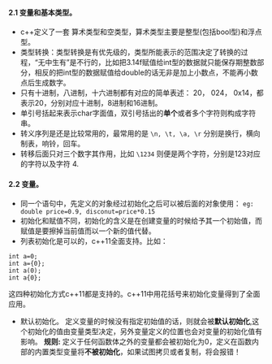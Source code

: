 
####  2.1 变量和基本类型。
* c++定义了一套 算术类型和空类型，算术类型主要是整型(包括bool型)和浮点型。
* 类型转换：类型转换是有优先级的，类型所能表示的范围决定了转换的过程，“无中生有”是不行的，比如把3.14f赋值给int型的数据就只能保存期整数部分，相反的把int型的数据赋值给double的话无非是加上小数点，不能再小数点后生成数字。
* 只有十进制，八进制，十六进制都有对应的简单表述： 20， 024， 0x14，都表示20，分别对应十进制，8进制和16进制。
* 单引号括起来表示char字面值，双引号括出的**单个**或者多个字符则构成字符串。
* 转义序列是还是比较常用的，最常用的是 `\n, \t, \a, \r` 分别是换行，横向制表，响铃，回车。
* 转移后面只对三个数字其作用，比如 `\1234`  则便是两个字符，分别是123对应的字符以及字符 4.

#### 2.2 变量。
*  同一个语句中，先定义的对象经过初始化之后可以被后面的对象使用：
   `eg:   double price=0.9, disconut=price*0.15`
*  初始化和赋值不同，初始化的含义是在创建变量的时候给予其一个初始值，而赋值是要擦掉当前值而以一个新的值代替。
*  列表初始化是可以的，c++11全面支持。比如：
```
int a=0;
int a={0};
int a(0);
int a{0};
```
这四种初始化方式c++11都是支持的。c++11中用花括号来初始化变量得到了全面应用。

*  默认初始化。
定义变量的时候没有指定初始值的话，则就会被**默认初始化**,这个初始化的值由变量类型决定，另外变量定义的位置也会对变量的初始化值有影响。
**规则:** 定义于任何函数体之外的变量都会被初始化为0，定义在函数内部的内置类型变量将**不被初始化**，如果试图拷贝或者复制，将会报错！
